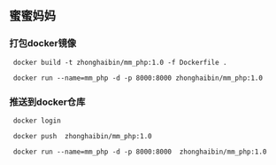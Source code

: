 ## 蜜蜜妈妈


### 打包docker镜像
```
 docker build -t zhonghaibin/mm_php:1.0 -f Dockerfile .

 docker run --name=mm_php -d -p 8000:8000 zhonghaibin/mm_php:1.0
```


###  推送到docker仓库
```
 docker login

 docker push  zhonghaibin/mm_php:1.0

 docker run --name=mm_php -d -p 8000:8000  zhonghaibin/mm_php:1.0
```
